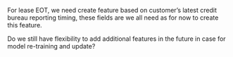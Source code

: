 For lease EOT, we need create feature based on customer’s latest credit bureau reporting timing, these fields are we all need as for now to create this feature. 

Do we still have flexibility to add additional features in the future in case for model re-training and update?


